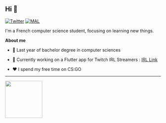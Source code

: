 ## Hi 👋

[![Twitter](https://img.shields.io/badge/Twitter-1DA1F2?style=for-the-badge&logo=twitter&logoColor=white)](https://twitter.com/LezdCS)
[![MAL](https://img.shields.io/badge/Myanimelist-2E51A2?style=for-the-badge&logo=myanimelist&logoColor=white)](https://myanimelist.net/profile/Lezd)

I'm a French computer science student, focusing on learning new things.

**About me**

- 💼 Last year of bachelor degree in computer sciences

- 🔭 Currently working on a Flutter app for Twitch IRL Streamers : [IRL Link](https://github.com/LezdCS/irl_link)

- ❤️ I spend my free time on CS:GO


---

<div>
  <img height=120 src="https://github-readme-stats.vercel.app/api/top-langs/?username=LezdCS&hide=html&hide_title=true&hide_border=true&layout=compact&langs_count=8&theme=tokyonight" />
</div>

